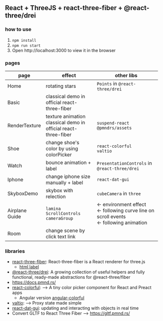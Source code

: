 ## React + ThreeJS + react-three-fiber + @react-three/drei

### how to use

1. `npm install`
2. `npm run start`
3. Open http://localhost:3000 to view it in the browser

### pages

|page| effect|other libs|
|---|---|---|
|Home|rotating stars|`Points` in `@react-three/drei`|
|Basic|classical demo in official react-three-fiber||
|RenderTexture|texture animation<br>classical demo in official react-three-fiber|`suspend-react`<br>`@pmndrs/assets`|
|Shoe|change shoe's color by using colorPicker|`react-colorful`<br>`valtio`|
|Watch|bounce animation + label| `PresentationControls` in `@react-three/drei`|
|Iphone|change iphone size manually + label|`react-dat-gui`|
|SkyboxDemo|skybox with relection|`cubeCamera` in `three`|
|Airplane Guide|`lamina` <br>`ScrollControls`<br>`cameraGroup`|<- environment effect<br><- following curve line on scroll events<br><- following animation|
|Room|change scene by click text link||

### libraries

- [react-three-fiber](https://docs.pmnd.rs/react-three-fiber/getting-started/introduction): React-three-fiber is a React renderer for three.js
  - [html label](https://onion2k.github.io/r3f-by-example/examples/other/html-labels/)
- [@react-three/drei](https://github.com/pmndrs/drei): A growing collection of useful helpers and fully functional, ready-made abstractions for @react-three/fiber
- https://docs.pmnd.rs/
- [react-colorful](https://omgovich.github.io/react-colorful/): --> A tiny color picker component for React and Preact apps
  - Angular version [angular-colorful](https://github.com/ngx-eco/angular-colorful)
- [valtio](https://valtio.pmnd.rs/):  --> Proxy state made simple
- [react-dat-gui](https://classic.yarnpkg.com/en/package/react-dat-gui): updating and interacting with objects in real time
- Convert GLTF to React Three Fiber  -->  https://gltf.pmnd.rs/

